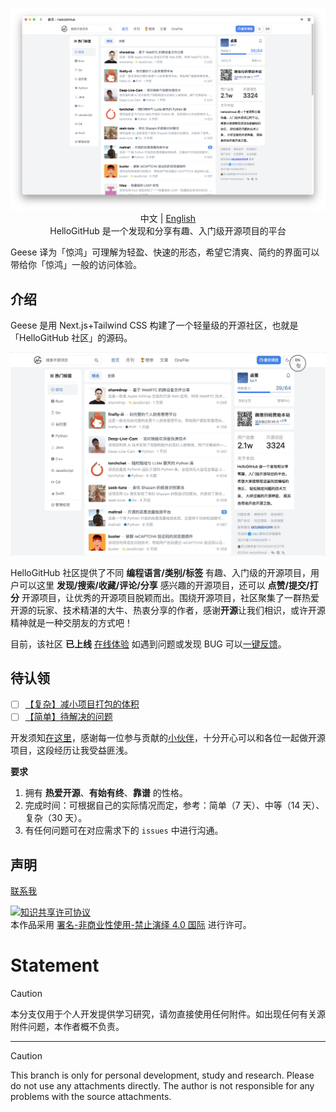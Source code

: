 <p align="center">
  <img src="docs/img/2024-08-14.png"/>
  <br>中文 | <a href="README_en.md">English</a>
  <br>HelloGitHub 是一个发现和分享有趣、入门级开源项目的平台<br>
</p>

Geese 译为「惊鸿」可理解为轻盈、快速的形态，希望它清爽、简约的界面可以带给你「惊鸿」一般的访问体验。

## 介绍

Geese 是用 Next.js+Tailwind CSS 构建了一个轻量级的开源社区，也就是「HelloGitHub 社区」的源码。

![](docs/img/demo.gif)

HelloGitHub 社区提供了不同 **编程语言/类别/标签** 有趣、入门级的开源项目，用户可以这里 **发现/搜索/收藏/评论/分享** 感兴趣的开源项目，还可以 **点赞/提交/打分** 开源项目，让优秀的开源项目脱颖而出。围绕开源项目，社区聚集了一群热爱开源的玩家、技术精湛的大牛、热衷分享的作者，感谢**开源**让我们相识，或许开源精神就是一种交朋友的方式吧！

目前，该社区 **已上线** [在线体验](https://hellogithub.com) 如遇到问题或发现 BUG 可以[一键反馈](https://github.com/HelloGitHub-Team/geese/issues/new)。

## 待认领

- [ ] [【复杂】减小项目打包的体积](https://github.com/HelloGitHub-Team/geese/issues/101)
- [ ] [【简单】待解决的问题](https://github.com/HelloGitHub-Team/geese/issues/38)

开发须知[在这里](./docs/content.md)，感谢每一位参与贡献的[小伙伴](https://github.com/HelloGitHub-Team/geese/graphs/contributors)，十分开心可以和各位一起做开源项目，这段经历让我受益匪浅。

**要求**

1. 拥有 **热爱开源**、**有始有终**、**靠谱** 的性格。
2. 完成时间：可根据自己的实际情况而定，参考：简单（7 天）、中等（14 天）、复杂（30 天）。
3. 有任何问题可在对应需求下的 `issues` 中进行沟通。

## 声明

<a href="mailto:595666367@qq.com">联系我</a>

<a rel="license" href="https://creativecommons.org/licenses/by-nc-nd/4.0/deed.zh"><img alt="知识共享许可协议" style="border-width: 0" src="https://licensebuttons.net/l/by-nc-nd/4.0/88x31.png"></a><br>本作品采用 <a rel="license" href="https://creativecommons.org/licenses/by-nc-nd/4.0/deed.zh">署名-非商业性使用-禁止演绎 4.0 国际</a> 进行许可。
# Statement

> [!CAUTION]  
> 本分支仅用于个人开发提供学习研究，请勿直接使用任何附件。如出现任何有关源附件问题，本作者概不负责。

---

> [!CAUTION]  
> This branch is only for personal development, study and research. Please do not use any attachments directly. The author is not responsible for any problems with the source attachments.
